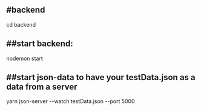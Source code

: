 #backend
--------
cd backend

##start backend:
----------------
nodemon start

##start json-data to have your testData.json as a data from a server
----------------------------------------------------------------------
yarn json-server --watch testData.json --port 5000